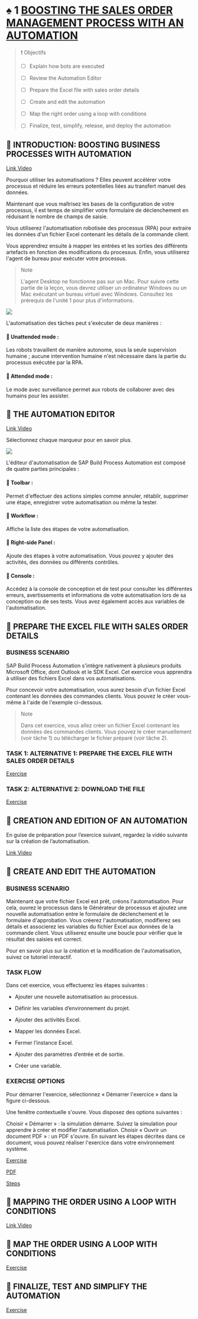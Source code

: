 # ♠ 1 [BOOSTING THE SALES ORDER MANAGEMENT PROCESS WITH AN AUTOMATION](link)

> :exclamation: Objectifs
>
> - [ ] Explain how bots are executed
>
> - [ ] Review the Automation Editor
>
> - [ ] Prepare the Excel file with sales order details
>
> - [ ] Create and edit the automation
>
> - [ ] Map the right order using a loop with conditions
>
> - [ ] Finalize, test, simplify, release, and deploy the automation

## :closed_book: INTRODUCTION: BOOSTING BUSINESS PROCESSES WITH AUTOMATION

[Link Video](https://learning.sap.com/learning-journeys/create-processes-and-automations-with-sap-build-process-automation/boosting-the-sales-order-management-process-with-an-automation_d01370b2-c68a-4997-baea-d4c178d8eb2d)

Pourquoi utiliser les automatisations ? Elles peuvent accélérer votre processus et réduire les erreurs potentielles liées au transfert manuel des données.

Maintenant que vous maîtrisez les bases de la configuration de votre processus, il est temps de simplifier votre formulaire de déclenchement en réduisant le nombre de champs de saisie.

Vous utiliserez l'automatisation robotisée des processus (RPA) pour extraire les données d'un fichier Excel contenant les détails de la commande client.

Vous apprendrez ensuite à mapper les entrées et les sorties des différents artefacts en fonction des modifications du processus. Enfin, vous utiliserez l'agent de bureau pour exécuter votre processus.

> Note
>
> L'agent Desktop ne fonctionne pas sur un Mac. Pour suivre cette partie de la leçon, vous devrez utiliser un ordinateur Windows ou un Mac exécutant un bureau virtuel avec Windows. Consultez les prérequis de l'unité 1 pour plus d'informations.

![](./assets/BTP150_04_U2L6_003.png)

L'automatisation des tâches peut s'exécuter de deux manières :

#### :small_red_triangle_down: Unattended mode :

Les robots travaillent de manière autonome, sous la seule supervision humaine ; aucune intervention humaine n'est nécessaire dans la partie du processus exécutée par la RPA.

#### :small_red_triangle_down: Attended mode :

Le mode avec surveillance permet aux robots de collaborer avec des humains pour les assister.

## :closed_book: THE AUTOMATION EDITOR

[Link Video](https://learning.sap.com/learning-journeys/create-processes-and-automations-with-sap-build-process-automation/boosting-the-sales-order-management-process-with-an-automation_d01370b2-c68a-4997-baea-d4c178d8eb2d)

Sélectionnez chaque marqueur pour en savoir plus.

![](./assets/SPA400_02_U4L3_001.png)

L'éditeur d'automatisation de SAP Build Process Automation est composé de quatre parties principales :

#### :small_red_triangle_down: Toolbar :

Permet d'effectuer des actions simples comme annuler, rétablir, supprimer une étape, enregistrer votre automatisation ou même la tester.

#### :small_red_triangle_down: Workflow :

Affiche la liste des étapes de votre automatisation.

#### :small_red_triangle_down: Right-side Panel :

Ajoute des étapes à votre automatisation. Vous pouvez y ajouter des activités, des données ou différents contrôles.

#### :small_red_triangle_down: Console :

Accédez à la console de conception et de test pour consulter les différentes erreurs, avertissements et informations de votre automatisation lors de sa conception ou de ses tests. Vous avez également accès aux variables de l'automatisation.

## :closed_book: PREPARE THE EXCEL FILE WITH SALES ORDER DETAILS

### BUSINESS SCENARIO

SAP Build Process Automation s'intègre nativement à plusieurs produits Microsoft Office, dont Outlook et le SDK Excel. Cet exercice vous apprendra à utiliser des fichiers Excel dans vos automatisations.

Pour concevoir votre automatisation, vous aurez besoin d'un fichier Excel contenant les données des commandes clients. Vous pouvez le créer vous-même à l'aide de l'exemple ci-dessous.

> Note
>
> Dans cet exercice, vous allez créer un fichier Excel contenant les données des commandes clients. Vous pouvez le créer manuellement (voir tâche 1) ou télécharger le fichier préparé (voir tâche 2).

### TASK 1: ALTERNATIVE 1: PREPARE THE EXCEL FILE WITH SALES ORDER DETAILS

[Exercise](https://learning.sap.com/learning-journeys/create-processes-and-automations-with-sap-build-process-automation/boosting-the-sales-order-management-process-with-an-automation_d01370b2-c68a-4997-baea-d4c178d8eb2d)

### TASK 2: ALTERNATIVE 2: DOWNLOAD THE FILE

[Exercise](https://learning.sap.com/learning-journeys/create-processes-and-automations-with-sap-build-process-automation/boosting-the-sales-order-management-process-with-an-automation_d01370b2-c68a-4997-baea-d4c178d8eb2d)

## :closed_book: CREATION AND EDITION OF AN AUTOMATION

En guise de préparation pour l’exercice suivant, regardez la vidéo suivante sur la création de l’automatisation.

[Link Video](https://learning.sap.com/learning-journeys/create-processes-and-automations-with-sap-build-process-automation/boosting-the-sales-order-management-process-with-an-automation_d01370b2-c68a-4997-baea-d4c178d8eb2d)

## :closed_book: CREATE AND EDIT THE AUTOMATION

### BUSINESS SCENARIO

Maintenant que votre fichier Excel est prêt, créons l'automatisation. Pour cela, ouvrez le processus dans le Générateur de processus et ajoutez une nouvelle automatisation entre le formulaire de déclenchement et le formulaire d'approbation. Vous créerez l'automatisation, modifierez ses détails et associerez les variables du fichier Excel aux données de la commande client. Vous utiliserez ensuite une boucle pour vérifier que le résultat des saisies est correct.

Pour en savoir plus sur la création et la modification de l'automatisation, suivez ce tutoriel interactif.

### TASK FLOW

Dans cet exercice, vous effectuerez les étapes suivantes :

- Ajouter une nouvelle automatisation au processus.

- Définir les variables d’environnement du projet.

- Ajouter des activités Excel.

- Mapper les données Excel.

- Fermer l’instance Excel.

- Ajouter des paramètres d’entrée et de sortie.

- Créer une variable.

### EXERCISE OPTIONS

Pour démarrer l'exercice, sélectionnez « Démarrer l'exercice » dans la figure ci-dessous.

Une fenêtre contextuelle s'ouvre. Vous disposez des options suivantes :

Choisir « Démarrer » : la simulation démarre. Suivez la simulation pour apprendre à créer et modifier l'automatisation.
Choisir « Ouvrir un document PDF » : un PDF s'ouvre. En suivant les étapes décrites dans ce document, vous pouvez réaliser l'exercice dans votre environnement système.

[Exercise](https://learnsap.enable-now.cloud.sap/pub/mmcp/index.html?show=project!PR_D1366796546A5FA0:uebung)

[PDF](./assets/hands_on.pdf)

[Steps](https://learning.sap.com/learning-journeys/create-processes-and-automations-with-sap-build-process-automation/boosting-the-sales-order-management-process-with-an-automation_d01370b2-c68a-4997-baea-d4c178d8eb2d)

## :closed_book: MAPPING THE ORDER USING A LOOP WITH CONDITIONS

[Link Video](https://learning.sap.com/learning-journeys/create-processes-and-automations-with-sap-build-process-automation/boosting-the-sales-order-management-process-with-an-automation_d01370b2-c68a-4997-baea-d4c178d8eb2d)

## :closed_book: MAP THE ORDER USING A LOOP WITH CONDITIONS

[Exercise](https://learnsap.enable-now.cloud.sap/pub/mmcp/index.html?show=project!PR_D1366796546A5FA0:uebung)

## :closed_book: FINALIZE, TEST AND SIMPLIFY THE AUTOMATION

[Exercise](https://learnsap.enable-now.cloud.sap/pub/mmcp/index.html?show=project!PR_D1366796546A5FA0:uebung)
